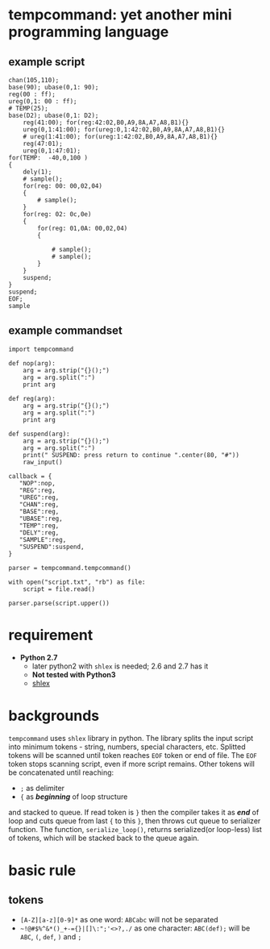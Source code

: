 # tempcommand: yet another mini programming language
## example script
```{.txt}
chan(105,110);
base(90); ubase(0,1: 90);
reg(00 : ff);
ureg(0,1: 00 : ff);
# TEMP(25);
base(D2); ubase(0,1: D2);
    reg(41:00); for(reg:42:02,B0,A9,8A,A7,A8,B1){}
    ureg(0,1:41:00); for(ureg:0,1:42:02,B0,A9,8A,A7,A8,B1){}
    # ureg(1:41:00); for(ureg:1:42:02,B0,A9,8A,A7,A8,B1){}
    reg(47:01);
    ureg(0,1:47:01);
for(TEMP:  -40,0,100 )
{
    dely(1);
    # sample();
    for(reg: 00: 00,02,04)
    {
        # sample();
    }
    for(reg: 02: 0c,0e)
    {
        for(reg: 01,0A: 00,02,04)
        {

            # sample();
            # sample();
        }
    }
    suspend;
}
suspend;
EOF;
sample
```

## example commandset
```{.python}
import tempcommand

def nop(arg):
    arg = arg.strip("{}();")
    arg = arg.split(":")
    print arg

def reg(arg):
    arg = arg.strip("{}();")
    arg = arg.split(":")
    print arg

def suspend(arg):
    arg = arg.strip("{}();")
    arg = arg.split(":")
    print(" SUSPEND: press return to continue ".center(80, "#"))
    raw_input()

callback = {
   "NOP":nop,
   "REG":reg,
   "UREG":reg,
   "CHAN":reg,
   "BASE":reg,
   "UBASE":reg,
   "TEMP":reg,
   "DELY":reg,
   "SAMPLE":reg,
   "SUSPEND":suspend,
}

parser = tempcommand.tempcommand()

with open("script.txt", "rb") as file:
    script = file.read()

parser.parse(script.upper())

```
# requirement
- **Python 2.7**
    - later python2 with `shlex` is needed; 2.6 and 2.7 has it
    - **Not tested with Python3**
    - [shlex](https://docs.python.org/2.7/library/shlex.html#module-shlex)

# backgrounds
`tempcommand` uses `shlex` library in python. The library splits the input script
  into minimum tokens - string, numbers, special characters, etc.
  Splitted tokens will be scanned until token reaches `EOF` token or end of file.
  The `EOF` token stops scanning script, even if more script remains.
  Other tokens will be concatenated until reaching:

- `;` as delimiter
- `{` as _**beginning**_ of loop structure

and stacked to queue. If read token is `}` then the compiler takes it as _**end**_ of
  loop and cuts queue from last `{` to this `}`, then throws cut queue to serializer
  function. The function, `serialize_loop()`, returns serialized(or loop-less)
  list of tokens, which will be stacked back to the queue again.

# basic rule
## tokens

- `[A-Z][a-z][0-9]*` as one word: `ABCabc` will not be separated
- `~!@#$%^&*()_+-={}|[]\:";'<>?,./` as one character: `ABC(def);` will be `ABC`,
  `(`, `def`, `)` and `;`
